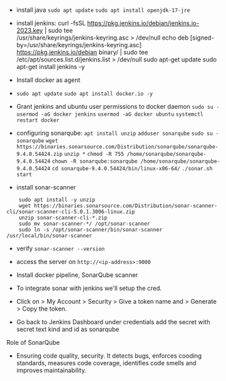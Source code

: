 - install java
```sudo apt update```
```sudo apt install openjdk-17-jre```
- install jenkins:
curl -fsSL https://pkg.jenkins.io/debian/jenkins.io-2023.key | sudo tee \
  /usr/share/keyrings/jenkins-keyring.asc > /dev/null
echo deb [signed-by=/usr/share/keyrings/jenkins-keyring.asc] \
  https://pkg.jenkins.io/debian binary/ | sudo tee \
  /etc/apt/sources.list.d/jenkins.list > /dev/null
sudo apt-get update
sudo apt-get install jenkins -y

- Install docker as agent
- ```sudo apt update```
    ```sudo apt install docker.io -y```
- Grant jenkins and ubuntu user permissions to docker daemon
 ```sudo su - ```
 ```usermod -aG docker jenkins```
 ```usermod -aG docker ubuntu```
 ```systemctl restart docker```

 - configuring sonarqube: 
    ```apt install unzip```
    ```adduser sonarqube```
    ```sudo su - sonarqube```
    ```wget https://binaries.sonarsource.com/Distribution/sonarqube/sonarqube-9.4.0.54424.zip```
    ```unzip *```
    ```chmod -R 755 /home/sonarqube/sonarqube-9.4.0.54424```
    ```chown -R sonarqube:sonarqube /home/sonarqube/sonarqube-9.4.0.54424```
    ```cd sonarqube-9.4.0.54424/bin/linux-x86-64/```
    ```./sonar.sh start```
- install sonar-scanner 
```sudo apt update
    sudo apt install -y unzip
    wget https://binaries.sonarsource.com/Distribution/sonar-scanner-cli/sonar-scanner-cli-5.0.1.3006-linux.zip
    unzip sonar-scanner-cli-*.zip
    sudo mv sonar-scanner-*/ /opt/sonar-scanner
    sudo ln -s /opt/sonar-scanner/bin/sonar-scanner /usr/local/bin/sonar-scanner
```
- verify ```sonar-scanner --version```

- access the server on ```http://<ip-address>:9000```
- Install docker pipeline, SonarQube scanner
- To integrate sonar with jenkins we'll setup the cred.
- Click on > My Account > Security > Give a token name and > Generate > Copy the token.
- Go back to Jenkins Dashboard under credentials add the secret with secret text kind and id as sonarqube

Role of SonarQube
- Ensuring code quality, security. It detects bugs, enforces cooding standards, measures code coverage, identifies code smells and improves maintainability.